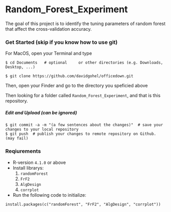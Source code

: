 # Random_Forest_Experiment
The goal of this project is to identify the tuning parameters of random forest that affect the cross-validation accuracy.



### Get Started (skip if you know how to use git)

For MacOS, open your Terminal and type

```{shell}
$ cd Documents   # optional     or other directories (e.g. Downloads, Desktop, ...)
```

```{shell}
$ git clone https://github.com/davidgohel/officedown.git
```

Then, open your Finder and go to the directory you speficied above

Then looking for a folder called `Random_Forest_Experiment`, and that is this repository. 

##### Edit and Upload (can be ignored)

```{shell}
$ git commit -a -m "(a few sentences about the changes)"  # save your changes to your local repository
$ git push  # publish your changes to remote repository on Github. (may fail)
```



### Reqiurements

* R-version `4.1.0` or above
* Install librarys:
  1. `randomForest` 
  2. `FrF2`
  3. `AlgDesign`
  4. `corrplot`
* Run the following code  to initialize:

```{r}
install.packages(c("randomForest", "FrF2", "AlgDesign", "corrplot"))
```

